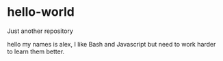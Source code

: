 # hello-world
Just another repository

hello my names is alex, I like Bash and Javascript but need to work harder to learn them better.
